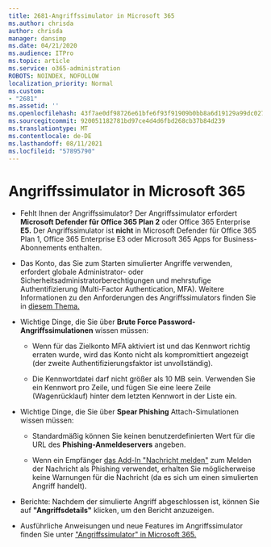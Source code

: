```yaml
---
title: 2681-Angriffssimulator in Microsoft 365
ms.author: chrisda
author: chrisda
manager: dansimp
ms.date: 04/21/2020
ms.audience: ITPro
ms.topic: article
ms.service: o365-administration
ROBOTS: NOINDEX, NOFOLLOW
localization_priority: Normal
ms.custom:
- "2681"
ms.assetid: ''
ms.openlocfilehash: 43f7ae0df98726e61bfe6f93f91909b0bb8a6d19129a99dc027e8b563bc35a6c
ms.sourcegitcommit: 920051182781bd97ce4d4d6fbd268cb37b84d239
ms.translationtype: MT
ms.contentlocale: de-DE
ms.lasthandoff: 08/11/2021
ms.locfileid: "57895790"
---
```

# <a name="attack-simulator-in-microsoft-365"></a>Angriffssimulator in Microsoft 365

- Fehlt Ihnen der Angriffssimulator? Der Angriffssimulator erfordert **Microsoft Defender für Office 365 Plan 2** oder Office 365 Enterprise **E5.** Der Angriffssimulator ist **nicht** in Microsoft Defender für Office 365 Plan 1, Office 365 Enterprise E3 oder Microsoft 365 Apps for Business-Abonnements enthalten.

- Das Konto, das Sie zum Starten simulierter Angriffe verwenden, erfordert globale Administrator- oder Sicherheitsadministratorberechtigungen und mehrstufige Authentifizierung (Multi-Factor Authentication, MFA). Weitere Informationen zu den Anforderungen des Angriffssimulators finden Sie in [diesem Thema.](https://docs.microsoft.com/microsoft-365/security/office-365-security/attack-simulator)

- Wichtige Dinge, die Sie über **Brute Force Password-Angriffssimulationen** wissen müssen:

  - Wenn für das Zielkonto MFA aktiviert ist und das Kennwort richtig erraten wurde, wird das Konto nicht als kompromittiert angezeigt (der zweite Authentifizierungsfaktor ist unvollständig).

  - Die Kennwortdatei darf nicht größer als 10 MB sein. Verwenden Sie ein Kennwort pro Zeile, und fügen Sie eine leere Zeile (Wagenrücklauf) hinter dem letzten Kennwort in der Liste ein.

- Wichtige Dinge, die Sie über **Spear Phishing** Attach-Simulationen wissen müssen:

  - Standardmäßig können Sie keinen benutzerdefinierten Wert für die URL des **Phishing-Anmeldeservers** angeben.

  - Wenn ein Empfänger [das Add-In "Nachricht melden"](https://docs.microsoft.com/microsoft-365/security/office-365-security/enable-the-report-message-add-in) zum Melden der Nachricht als Phishing verwendet, erhalten Sie möglicherweise keine Warnungen für die Nachricht (da es sich um einen simulierten Angriff handelt).

- Berichte: Nachdem der simulierte Angriff abgeschlossen ist, können Sie auf **"Angriffsdetails"** klicken, um den Bericht anzuzeigen.

- Ausführliche Anweisungen und neue Features im Angriffssimulator finden Sie unter ["Angriffssimulator" in Microsoft 365.](https://docs.microsoft.com/microsoft-365/security/office-365-security/attack-simulator)

